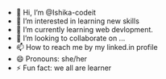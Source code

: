- 👋 Hi, I’m @Ishika-codeit
- 👀 I’m interested in learning new skills
- 🌱 I’m currently learning web devlopment.
- 💞️ I’m looking to collaborate on ...
- 📫 How to reach me by my linked.in profile
- 😄 Pronouns: she/her
- ⚡ Fun fact: we all are learner 

<!---
Ishika-codeit/Ishika-codeit is a ✨ special ✨ repository because its `README.md` (this file) appears on your GitHub profile.
You can click the Preview link to take a look at your changes.
--->
